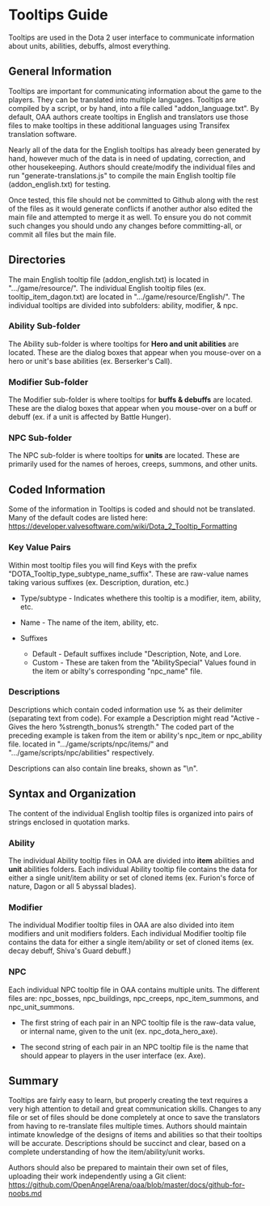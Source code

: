# Tooltips Guide

Tooltips are used in the Dota 2 user interface to communicate information about units, abilities, debuffs, almost everything.

## General Information

Tooltips are important for communicating information about the game to the players. They can be translated into multiple languages. Tooltips are compiled by a script, or by hand, into a file called "addon_language.txt". By default, OAA authors create tooltips in English and translators use those files to make tooltips in these additional languages using Transifex translation software.

Nearly all of the data for the English tooltips has already been generated by hand, however much of the data is in need of updating, correction, and other housekeeping. Authors should create/modify the individual files and run "generate-translations.js" to compile the main English tooltip file (addon_english.txt) for testing. 

Once tested, this file should not be committed to Github along with the rest of the files as it would generate conflicts if another author also edited the main file and attempted to merge it as well. To ensure you do not commit such changes you should undo any changes before committing-all, or commit all files but the main file.

## Directories

The main English tooltip file (addon_english.txt) is located in ".../game/resource/". 
The individual English tooltip files (ex. tooltip_item_dagon.txt) are located in ".../game/resource/English/". The individual tooltips are divided into subfolders: ability, modifier, & npc.

### Ability Sub-folder

The Ability sub-folder is where tooltips for **Hero and unit abilities** are located. These are the dialog boxes that appear when you mouse-over on a hero or unit's base abilities (ex. Berserker's Call).

### Modifier Sub-folder

The Modifier sub-folder is where tooltips for **buffs & debuffs** are located. These are the dialog boxes that appear when you mouse-over on a buff or debuff (ex. if a unit is affected by Battle Hunger).

### NPC Sub-folder

The NPC sub-folder is where tooltips for **units** are located. These are primarily used for the names of heroes, creeps, summons, and other units.

## Coded Information

Some of the information in Tooltips is coded and should not be translated. Many of the default codes are listed here: https://developer.valvesoftware.com/wiki/Dota_2_Tooltip_Formatting

### Key Value Pairs

Within most tooltip files you will find Keys with the prefix "DOTA_Tooltip_type_subtype_name_suffix". These are raw-value names taking various suffixes (ex. Description, duration, etc.)

- Type/subtype - Indicates whethere this tooltip is a modifier, item, ability, etc.

- Name - The name of the item, ability, etc.

- Suffixes
  - Default - Default suffixes include "Description, Note, and Lore.
  - Custom - These are taken from the "AbilitySpecial" Values found in the item or abilty's corresponding "npc_name" file.

### Descriptions

Descriptions which contain coded information use % as their delimiter (separating text from code). For example a Description might read "Active - Gives the hero %strength_bonus% strength." The coded part of the preceding example is taken from the item or ability's npc_item or npc_ability file. located in ".../game/scripts/npc/items/" and ".../game/scripts/npc/abilities" respectively.

Descriptions can also contain line breaks, shown as "\n".

## Syntax and Organization

The content of the individual English tooltip files is organized into pairs of strings enclosed in quotation marks. 

### Ability

The individual Ability tooltip files in OAA are divided into **item** abilities and **unit** abilities folders. Each individual Ability tooltip file contains the data for either a single unit/item ability or set of cloned items (ex. Furion's force of nature, Dagon or all 5 abyssal blades).

### Modifier

The individual Modifier tooltip files in OAA are also divided into item modifiers and unit modifiers folders. Each individual Modifier tooltip file contains the data for either a single item/ability or set of cloned items (ex. decay debuff, Shiva's Guard debuff.)

### NPC

Each individual NPC tooltip file in OAA contains multiple units. The different files are: npc_bosses, npc_buildings, npc_creeps, npc_item_summons, and npc_unit_summons.

- The first string of each pair in an NPC tooltip file is the raw-data value, or internal name, given to the unit (ex. npc_dota_hero_axe).

- The second string of each pair in an NPC tooltip file is the name that should appear to players in the user interface (ex. Axe).

## Summary

Tooltips are fairly easy to learn, but properly creating the text requires a very high attention to detail and great communication skills. Changes to any file or set of files should be done completely at once to save the translators from having to re-translate files multiple times. Authors should maintain intimate knowledge of the designs of items and abilities so that their tooltips will be accurate. Descriptions should be succinct and clear, based on a complete understanding of how the item/ability/unit works. 

Authors should also be prepared to maintain their own set of files, uploading their work independently using a Git client: https://github.com/OpenAngelArena/oaa/blob/master/docs/github-for-noobs.md
